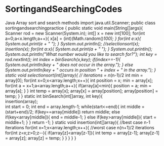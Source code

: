 # SortingandSearchingCodes
Java Array sort and search methods
import java.util.Scanner;
public class sortingandsearchingpractice {
public static void main(String[]args){
	Scanner rod = new Scanner(System.in);
	int[] x = new int[100];
	for(int a=0;a<x.length;a++){
		x[a] = (int)(Math.random()*100);
	}
	for(int e:x){
		System.out.print(e + " ");
	}
	System.out.println();
	//selectionsort(x);
	insertion(x);
	for(int a:x){
		System.out.print(a + " ");
	}
	System.out.println();
	System.out.println("What number would you like to search for?");
	int key = rod.nextInt();
	int index = binSearch(x,key);
	if(index==-1){
		System.out.println(key + " does not occur in the array.");
	}
	else
		System.out.println(key + " occurs in position " + index + " in the array.");
}
static void selectionsort(int[]array){		// iterations = n*(n-1)/2
	int min = array[0];
	for(int x=0;x<array.length;x++){
		int position = x;
		min = array[x];
		for(int a = x+1;a<array.length;a++){
			if(array[a]<min){
				position = a;
				min = array[a];
			}
		}
		int temp = array[x];
		array[x] = array[position];
		array[position] = temp;
	}
}
static int binSearch(int[]array, int key){		
	insertion(array);			
	int start = 0;
	int end = array.length-1;
	while(start<=end){
		int middle = (start+end)/2;
		if(key==array[middle])
			return middle;
		else if(key<array[middle]){
			end = middle-1;
		}
		else if(key>array[middle]){
			start = middle+1;
		}
	}
	return -1;
}
static void insertion(int[]array){			//best case n-1 iterations
	for(int x=1;x<array.length;x++){		//worst case n(n+1)/2 iterations
		for(int z=x;z>0;z--){
			if(array[z]<array[z-1]){
				int temp = array[z-1];
				array[z-1] = array[z];
				array[z] = temp;
			}
		}
	}
}
}


